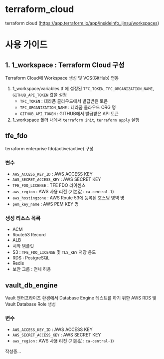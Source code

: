 # terraform_cloud
terraform cloud (https://app.terraform.io/app/insideinfo_jinsu/workspaces)

# 사용 가이드
## 1. 1_workspace : Terraform Cloud 구성
Terraform Cloud에 Workspace 생성 및 VCS(GitHub) 연동

1. 1_workspace/variables.tf 에 설정된 `TFC_TOKEN`, `TFC_ORGANIZATION_NAME`, `GITHUB_API_TOKEN` 값을 설정
    - `TFC_TOKEN` : 테라폼 클라우드에서 발급받은 토큰
    - `TFC_ORGANIZATION_NAME` : 테라폼 클라우드 ORG 명
    - `GITHUB_API_TOKEN` : GITHUB에서 발급받은 API 토큰
2. 1_workspace 폴더 내에서 `terraform init`, `terraform apply` 실행

## tfe_fdo
terraform enterprise fdo(active/active) 구성
### 변수
- `AWS_ACCESS_KEY_ID` : AWS ACCESS KEY
- `AWS_SECRET_ACCESS_KEY` : AWS SECRET KEY
- `TFE_FDO_LICENSE` : TFE FDO 라이센스
- `aws_region` : AWS 사용 리전 (기본값 : `ca-central-1`)
- `aws_hostingzone` : AWS Route 53에 등록된 호스팅 영역 명
- `pem_key_name` : AWS PEM KEY 명
### 생성 리소스 목록
- ACM
- Route53 Record
- ALB
- 시작 템플릿
- S3 : `TFE_FDO_LICENSE` 및 `TLS_KEY` 저장 용도
- RDS : PostgreSQL
- Redis
- 보안 그룹 : 전체 허용
## vault_db_engine
Vault 엔터프라이즈 환경에서 Database Engine 테스트를 하기 위한 AWS RDS 및 Vault Database Role 생성
### 변수
- `AWS_ACCESS_KEY_ID` : AWS ACCESS KEY
- `AWS_SECRET_ACCESS_KEY` : AWS SECRET KEY
- `aws_region` : AWS 사용 리전 (기본값 : `ca-central-1`)





작성중...
